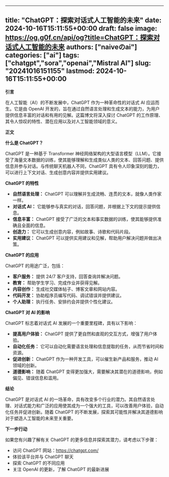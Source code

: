 
---
title: "ChatGPT：探索对话式人工智能的未来"
date: 2024-10-16T15:11:55+00:00
draft: false
image: https://og.g0f.cn/api/og?title=ChatGPT：探索对话式人工智能的未来
authors: ["naiveのai"]
categories: ["ai"]
tags: ["chatgpt","sora","openai","Mistral AI"]
slug: "20241016151155"
lastmod: 2024-10-16T15:11:55+00:00
---
**引言**

在人工智能（AI）的不断发展中，ChatGPT 作为一种革命性的对话式 AI 应运而生。它是由 OpenAI 开发的，旨在通过自然语言处理和生成文本的能力，为用户提供信息丰富的对话和有用的见解。这篇博文将深入探讨 ChatGPT 的工作原理、其令人惊叹的特性、潜在应用以及对人工智能领域的意义。

**正文**

**什么是 ChatGPT？**

ChatGPT 是一种基于 Transformer 神经网络架构的大型语言模型（LLM）。它接受了海量文本数据的训练，使其能够理解和生成类似人类的文本、回答问题、提供信息并参与对话。与传统聊天机器人不同，ChatGPT 具有令人印象深刻的能力，可以进行上下文对话、生成创意内容并提供实用建议。

**ChatGPT 的特性**

* **自然语言处理：** ChatGPT 可以理解并生成流畅、连贯的文本，就像人类作家一样。
* **对话式 AI：** 它能够参与真实的对话，回答问题，并根据上下文的提示提供信息。
* **信息丰富：** ChatGPT 接受了广泛的文本和事实数据的训练，使其能够提供准确且全面的信息。
* **创造力：** 它可以生成创意内容，例如故事、诗歌和代码片段。
* **实用建议：** ChatGPT 可以提供实用建议和见解，帮助用户解决问题并做出决策。

**ChatGPT 的应用**

ChatGPT 的用途广泛，包括：

* **客户服务：** 提供 24/7 客户支持，回答查询并解决问题。
* **教育：** 帮助学生学习、完成作业并获得见解。
* **内容创作：** 生成社交媒体帖子、博客文章和网站内容。
* **代码开发：** 协助程序员编写代码、调试错误并提供建议。
* **个人助理：** 执行任务、安排约会并提供个性化建议。

**ChatGPT 对 AI 的影响**

ChatGPT 标志着对话式 AI 发展的一个重要里程碑，具有以下影响：

* **提高用户体验：** ChatGPT 提供了更自然和直观的交互方式，增强了用户体验。
* **自动化任务：** 它可以自动化需要语言处理和信息提取的任务，从而节省时间和资源。
* **促进创新：** ChatGPT 作为一种开发工具，可以催生新产品和服务，推动 AI 领域的创新。
* **道德影响：** 随着 ChatGPT 变得更加强大，需要解决其潜在的道德影响，例如偏见、错误信息和滥用。

**结论**

ChatGPT 是对话式 AI 的一场革命，具有改变多个行业的潜力。其自然语言处理、对话式能力和广泛的应用使其成为一个强大的工具，可以改善用户体验，自动化任务并促进创新。随着 ChatGPT 的不断发展，探索其可能性并解决其道德影响对于塑造人工智能的未来至关重要。

**下一步行动**

如果您有兴趣了解有关 ChatGPT 的更多信息并探索其潜力，请考虑以下步骤：

* 访问 ChatGPT 网站：https://chatgpt.com/
* 体验该平台并与 ChatGPT 聊天
* 探索 ChatGPT 的不同应用
* 关注 OpenAI 的更新，了解 ChatGPT 的最新进展